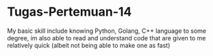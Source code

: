 # Tugas-Pertemuan-14
My basic skill include knowing Python, Golang, C++ language to some degree, im also able to read and understand code that are given to me relatively quick (albeit not being able to make one as fast)
